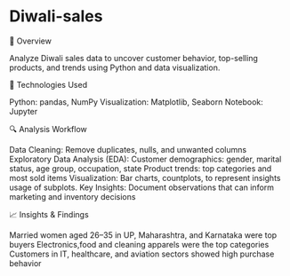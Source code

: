 # Diwali-sales
📝 Overview

Analyze Diwali sales data to uncover customer behavior, top-selling products, and trends using Python and data visualization.

🔧 Technologies Used

Python: pandas, NumPy
Visualization: Matplotlib, Seaborn
Notebook: Jupyter

🔍 Analysis Workflow

Data Cleaning: Remove duplicates, nulls, and unwanted columns
Exploratory Data Analysis (EDA):
Customer demographics: gender, marital status, age group, occupation, state
Product trends: top categories and most sold items
Visualization: Bar charts, countplots, to represent insights
usage of subplots.
Key Insights: Document observations that can inform marketing and inventory decisions

📈 Insights & Findings

Married women aged 26–35 in UP, Maharashtra, and Karnataka were top buyers
Electronics,food and cleaning apparels were the top categories
Customers in IT, healthcare, and aviation sectors showed high purchase behavior
